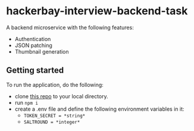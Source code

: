 # hackerbay-interview-backend-task
A backend microservice with the following features:

+   Authentication
+   JSON patching
+   Thumbnail generation

## Getting started
To run the application, do the following: 
+   clone [this repo](https://github.com/Polymathwole/hackerbay-interview-backend) to your local directory.
+   run `npm i`
+   create a .env file and define the following environment variables in it:
    +   `TOKEN_SECRET = *string*`
    +   `SALTROUND = *integer*`
